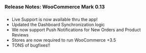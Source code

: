 ### Release Notes: WooCommerce Mark 0.13
###
- Live Support is now available thru the app!
- Updated the Dashboard Synchronization logic
- We now support Push Notifications for New Orders and Product Reviews
- Stores are now required to run WooCommerce +3.5
- TONS of bugfixes!!

